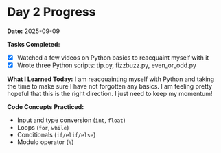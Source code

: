 # Day 2 Progress

**Date:** 2025-09-09

**Tasks Completed:**
- [x] Watched a few videos on Python basics to reacquaint myself with it
- [x] Wrote three Python scripts: tip.py, fizzbuzz.py, even_or_odd.py

**What I Learned Today:**
I am reacquainting myself with Python and taking the time to make sure I have not forgotten any basics. I am feeling pretty hopeful that this is the right direction. I just need to keep my momentum!

**Code Concepts Practiced:**
- Input and type conversion (`int`, `float`)
- Loops (`for`, `while`)
- Conditionals (`if/elif/else`)
- Modulo operator (`%`)

